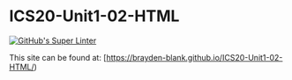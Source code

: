 # ICS20-Unit1-02-HTML

[![GitHub's Super Linter](https://github.com/<Brayden-Blank>/<ICS20-Unit1-02-HTML>/workflows/GitHub's%20Super%20Linter/badge.svg)](https://github.com/<Brayden-Blank>/<ICS20-Unit1-02-HTML>/actions)

This site can be found at: [https://brayden-blank.github.io/ICS20-Unit1-02-HTML/) 
